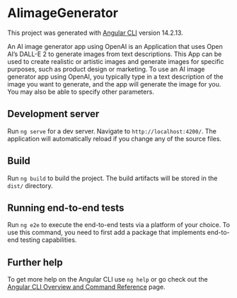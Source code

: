 # AIimageGenerator

This project was generated with [Angular CLI](https://github.com/angular/angular-cli) version 14.2.13.

An AI image generator app using OpenAI is an Application that uses Open AI’s DALL-E 2 to generate images from text descriptions. This App can be used to create realistic or artistic images and generate images for specific purposes, such as product design or marketing.
To use an AI image generator app using OpenAI, you typically type in a text description of the image you want to
generate, and the app will generate the image for you. You may also be able to specify other parameters.


## Development server

Run `ng serve` for a dev server. Navigate to `http://localhost:4200/`. The application will automatically reload if you change any of the source files.

## Build

Run `ng build` to build the project. The build artifacts will be stored in the `dist/` directory.

## Running end-to-end tests

Run `ng e2e` to execute the end-to-end tests via a platform of your choice. To use this command, you need to first add a package that implements end-to-end testing capabilities.

## Further help

To get more help on the Angular CLI use `ng help` or go check out the [Angular CLI Overview and Command Reference](https://angular.io/cli) page.
